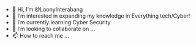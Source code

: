 - 👋 Hi, I’m @LoonyInterabang
- 👀 I’m interested in expanding my knowledge in Everything tech/Cyber!
- 🌱 I’m currently learning Cyber Security
- 💞️ I’m looking to collaborate on ...
- 📫 How to reach me ...

<!---
LoonyInterabang/LoonyInterabang is a ✨ special ✨ repository because its `README.md` (this file) appears on your GitHub profile.
You can click the Preview link to take a look at your changes.
--->
